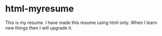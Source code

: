 # html-myresume
This is my resume. I have made this resume using html only. When I learn new things then I will upgrade it.
